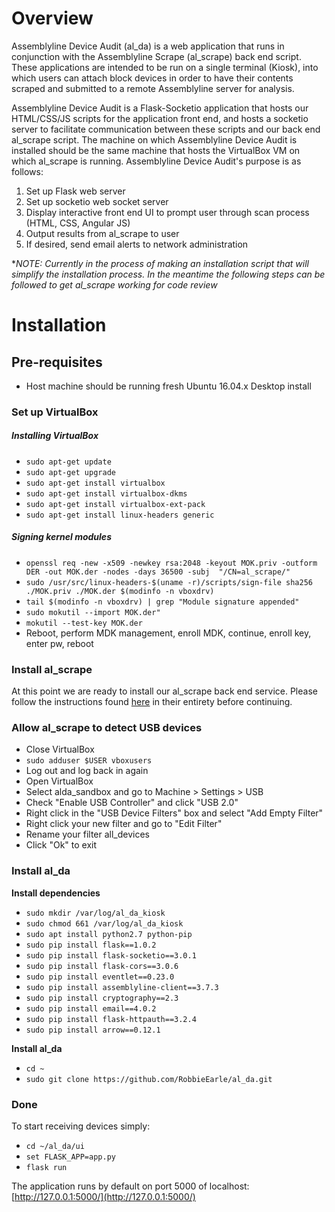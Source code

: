# Overview

Assemblyline Device Audit (al_da) is a web application that runs in conjunction with the Assemblyline Scrape (al_scrape) 
back end script. These applications are intended to be run on a single terminal (Kiosk), into which users can
attach block devices in order to have their contents scraped and submitted to a remote Assemblyline server for 
analysis.

Assemblyline Device Audit is a Flask-Socketio application that hosts our HTML/CSS/JS scripts for the 
application front end, and hosts a socketio server to facilitate communication between these scripts and our back end
al_scrape script. The machine on which Assemblyline Device Audit is installed should be the same machine that hosts
the VirtualBox VM on which al_scrape is running. Assemblyline Device Audit's purpose is as follows:

1. Set up Flask web server
2. Set up socketio web socket server
3. Display interactive front end UI to prompt user through scan process (HTML, CSS, Angular JS)
4. Output results from al_scrape to user
5. If desired, send email alerts to network administration

**NOTE: Currently in the process of making an installation script that will simplify the installation process. In the
meantime the following steps can be followed to get al_scrape working for code review*

# Installation

## Pre-requisites

- Host machine should be running fresh Ubuntu 16.04.x Desktop install

### Set up VirtualBox

##### Installing VirtualBox

- `sudo apt-get update`
- `sudo apt-get upgrade`
- `sudo apt-get install virtualbox`
- `sudo apt-get install virtualbox-dkms`
- `sudo apt-get install virtualbox-ext-pack`
- `sudo apt-get install linux-headers generic`

##### Signing kernel modules

- `openssl req -new -x509 -newkey rsa:2048 -keyout MOK.priv -outform DER -out MOK.der -nodes -days 36500 -subj 
"/CN=al_scrape/"`
- `sudo /usr/src/linux-headers-$(uname -r)/scripts/sign-file sha256 ./MOK.priv ./MOK.der $(modinfo -n vboxdrv)`
- `tail $(modinfo -n vboxdrv) | grep "Module signature appended"`
- `sudo mokutil --import MOK.der"`
- `mokutil --test-key MOK.der`
- Reboot, perform MDK management, enroll MDK, continue, enroll key, enter pw, reboot

### Install al_scrape

At this point we are ready to install our al_scrape back end service. Please follow the instructions found 
[here](https://github.com/RobbieEarle/al_scrape) in their entirety before continuing.

### Allow al_scrape to detect USB devices

- Close VirtualBox
- `sudo adduser $USER vboxusers`
- Log out and log back in again
- Open VirtualBox
- Select alda_sandbox and go to Machine > Settings > USB
- Check "Enable USB Controller" and click "USB 2.0"
- Right click in the "USB Device Filters" box and select "Add Empty Filter"
- Right click your new filter and go to "Edit Filter"
- Rename your filter all_devices
- Click "Ok" to exit

### Install al_da

**Install dependencies**

- `sudo mkdir /var/log/al_da_kiosk`
- `sudo chmod 661 /var/log/al_da_kiosk`
- `sudo apt install python2.7 python-pip`
- `sudo pip install flask==1.0.2`
- `sudo pip install flask-socketio==3.0.1`
- `sudo pip install flask-cors==3.0.6`
- `sudo pip install eventlet==0.23.0`
- `sudo pip install assemblyline-client==3.7.3`
- `sudo pip install cryptography==2.3`
- `sudo pip install email==4.0.2`
- `sudo pip install flask-httpauth==3.2.4`
- `sudo pip install arrow==0.12.1`

**Install al_da**

- `cd ~`
- `sudo git clone https://github.com/RobbieEarle/al_da.git`

### Done

To start receiving devices simply:

- `cd ~/al_da/ui`
- `set FLASK_APP=app.py`
- `flask run`

The application runs by default on port 5000 of localhost: [http://127.0.0.1:5000/](http://127.0.0.1:5000/)